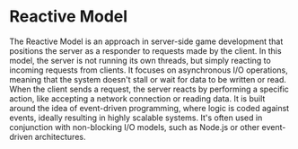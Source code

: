 # Reactive Model

The Reactive Model is an approach in server-side game development that positions the server as a responder to requests made by the client. In this model, the server is not running its own threads, but simply reacting to incoming requests from clients. It focuses on asynchronous I/O operations, meaning that the system doesn't stall or wait for data to be written or read. When the client sends a request, the server reacts by performing a specific action, like accepting a network connection or reading data. It is built around the idea of event-driven programming, where logic is coded against events, ideally resulting in highly scalable systems. It's often used in conjunction with non-blocking I/O models, such as Node.js or other event-driven architectures.